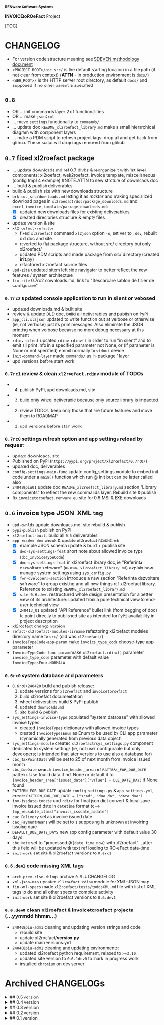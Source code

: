 <small>**RENware Software Systems**</small>

**INVOICEtoROeFact** Project

[TOC]


# CHANGELOG

- For version code structure meaning see [SDEVEN methodology document](http://sdeven.renware.eu)
- `<PROJECT ROOT>/doc_src/` is the default starting location in a file path (if not clear from context) (**ATTN** - in production environment is `docs/`)
- `<WEB_ROOT>/` is the HTTP server root directory, as default `docs/` and supposed if no other parent is specified


<!-- #TODO #NOTE ...
====[ General PLAN ]====

* ---[ general planning board ]---:
    * -#NOTE link Swagger servicii web: `https://mfinante.gov.ro/web/efactura/informatii-tehnice`
    * -#NOTE link specif API incarcare fact: `https://mfinante.gov.ro/static/10/eFactura/upload.html#/EFacturaUpload/handleRequest`

* ---[ FUTURE NEW APP COMMANDS ]---:
    * `config` - set `config_settings.py` variables (make it INTERACTIVELY using `Rich prompt`)
    * `xl2json` - 99% closed
    * `json2xml` - see module WRXML,
    * `json2pdf` - new module. tbd..,
    * `xml2roefact` - see module LDXML
    * chk for other commands from doc `https://invoicetoroefact.renware.eu/commercial_agreement/110-SRE-api_to_roefact_requirements.html#componenta-xl2roefact`
-->



## `0.8` 

* OR ... init commands layer 2 of functionalities
* OR ... make `json2xml`
* ... move `settings` functionality to `commands/`
* ... update doc `README_xl2roefact_library.md` make a small hierarchical diagram with component layers
* ... make a PDM script to refresh project tags: drop all and get back from github. These script will drop tags removed from github





## `0.7` fixed xl2roefact package

* ... update downloads.md ref 0.7 dlvbs & reorganize it with 1st level components: xl2roefact, web2roefact, invoice template, miscellaneous (config tmpl 4 example)
  #NOTE.ATTN to new strcture of downloads doc
* ... build & publish deliverables
* build & publish site with new downloads structure
* `brk-doc_src/downloads.md` letting it as *master* and making specialized download pages in `xl2roedact/doc/package_downloads.md` and `excel_invoice_template/package_downloads.md`:
    * [x] updated new downloads files for existing deliverabkes
    * [x] created directories structure & empty files
* update version & site
* `xl2roefact-refactor`
    * fixed `xl2roefact` command `xl2json` option `-o`, set ver to `.dev`, rebuilt dld doc and site
    * reverted to flat package structure, without src/ directory but only xl2roefact/
    * updated PDM scripts and made package from src/ directory (created __init__.py)
    * refactored xl2roefact source files
* `upd-site` updated sitem left side navigator to better reflect the new features / system architecture
* `fix-site` 0.7rc2 downloads.md, link to "Descarcare sablon de fisier de configurare"

### `0.7rc2` updated console application to run in  silent or vebosed

* updated downloads.md & built site
* review & update DLD doc, build all deliverables and publish on PyPi
* `app_cli.xl2json` updated to write function out at verbose or otherwise (ie, not verbose) just its print messages. Also eliminate the JSON printing when verbose because no more debug necessary at this moment
* `rdinv-silent` updated `rdinv.rdinv()` in order to run "in silent" and to emit all print info in a specified parameter not None, or (if parameter is None or not specified) emmit normally to `stdout` device
* `init-command-layer` made `commands/` as in-package / layer
* upd versions before start work

### `0.7rc1` review & clean `xl2roefact.rdinv` module of TODOs

* 4. publish PyPi, upd downloads.md, site
* 3. build only wheel deliverable because only source library is impacted
* 2. review TODOs, keep only those that are future features and move them to ROADMAP
* 1. upd versions before start work

### `0.7rc0` settings refresh option and app settings reload by request

* update downloads, site
* Published on PyPi (`https://pypi.org/project/xl2roefact/0.7rc0/`)
* updated doc, deliverables
* `config-settings-main-func` update config_settings module to embed init code under a `main()` function which run @ init but can be latter called also
* `240429piu01` update doc `README_xl2roefact_library.md` section "Library components" to reflect the new commands layer. Rebuild site & publish
* fix `invoicetoroefact.renware.eu` site for 0.6 MSI & EXE downloads








## `0.6` invoice type JSON-XML tag

* `upd-dwnlds` update downloads.md. site rebuild & publish
* `pypi-publish` publish on PyPi
* `xl2roefact-build` build all `0.6` deliverables
* `app-readme-doc` check & update xl2roefact `README.md`:
    * [x] example JSON schema update & build + publish site
    * [x] `doc-sys-settings-feat` short note about allowed invoice type (`cbc_InvoiceTypeCode`)
    * [x] `doc-sys-settings-feat` in xl2roefact library doc, ie "Referinta dezvoltare sofrware" (`README_xl2roefact_library.md`) explain how manage system settings using `sys_config.py`
    * [x] `for-dvelopers-section` introduce a new section "Referinta dezvoltare sofrware" to group existing and all new things ref xl2roefact library. Reference to existing `README_xl2roefact_library.md`
    * [x] `site-0.6.dev1` restructured whole design presentation for a better view of its architecture: updated from a pure technical view to end-user technical view
    * [x] `240413_01` updated "API Reference" bullet link (from begging of doc) to point directly to published site as intended for `PyPi` availability in project description
* xl2roefact change version
* `refact-xl2roefact-modules-dirname` refactoring xl2roefact modules directory name to `src/` (old was `xl2roefact/`)
* `InvoiceTypeCode-app-param` make `invoice_type_code` choose-type app parameter
* `InvoiceTypeCode-func-param` make `xl2roefact.rdinv()` parameter `invoice_type_code` parameter with default value `InvoiceTypesEnum.NORMALA`

### `0.6rc0` system database and parameters

* `0.6rc0+240420` build and publish release:
    1. update versions for `xl2roefact` and `invoicetoroefact`
    2. build xl2roefact documentation
    4. wheel deliverables build & PyPi publish
    5. updated `downloads.md`
    6. site build & publish
* `sys_settings-invoice-type` populated "system database" with allowed invoice types
    * created `InvoiceTypes` dictionary with allowed invoice types
    * created `InvoiceTypesEnum` as Enum to be used by CLI app parameter (dynamically generated from previous data object)
* `sys_settings-module` created `xl2roefact/sys_settings.py` component dedicated to system settings (ie, not user configurable but only developers; is intended that later versions to use also a database for)
* `cbc_TaxPointDate` will be set to 25 of next month from invoice issued month
* `cbc_DueDate` search `invoice_header_area` ref `PATTERN_FOR_DUE_DATE` pattern. Use found data if not None or default it to `invoice_header_area["issued_date"]["value"] + DUE_DATE_DAYS` if None found
* `PATTERN_FOR_DUE_DATE` update `config_settings.py` & `app_settings.yml`, create `PATTERN_FOR_DUE_DATE = ["scad", "due da", "date due"]`
* `inv-issdate-todate` upd `rdinv` for final json dict convert & local save invoice issued date in `datetime` format to--> `tmp_reusable_items["invoice_issdate_asdate"]`
* `cac_Delivery` set as invoice issued date
* `cac_PaymentMeans` will be set to `1` supposing is unknown at invoicing issuing date
* `DEFAULT_DUE_DATE_DAYS` new app config parameter with default value 30 days
* `cbc_Note` set to "processed @`{date_time_now}` with xl2roefact". Latter this field will be updated with text ref loading to RO-eFact data-time
* `init-work` set site & xl2roefact versions to `0.6rc1`

### `0.6.dev1` code missing XML tags

* `arch-prev-rlse-chlogs` archive `0.5.4` CHANGELOG
* `xml-json-map` updated `xl2roefact.rdinv` module for XML-JSON map
* `fin-xml-specs` made `xl2roefact/tests/todosXML.md` file with list of XML tags to do and all other specs to complete activity
* `init-work` set site & xl2roefact versions to `0.6.dev1`

### `0.6.dev0` clean xl2roefact & invoicetoroefact projects (...yymmdd hhmm...)

* `240408piu-adm1` cleaning and updating version strings and code
    * rebuild site
    * update xl2roefact/__version.py__
    * update main versions.yml
* `240408piu-adm1`  cleaning and updating environments:
    * updated xl2roefact python requirement, relaxed to `>=3.10`
    * updated site version to `0.6.1dev0` to mark in progress work
    * installed `chromium` on dev server






# Archived CHANGELOGs

<!--* [...v_xxx...](./changelog_history/CHANGELOG-xxx.md) -->

<details markdown="1"><summary markdown="1">
## 0.5 version
</summary>

* [`0.5.4` invoice supplier from owner master data](./changelog_history/CHANGELOG-0.5.4.md)
* [`0.5.3rc1` fix invoice JSON key "cac:Party" naming](./changelog_history/CHANGELOG-0.5.3rc1.md)
* [`0.5.3rc0` invoice supplier from Excel](./changelog_history/CHANGELOG-0.5.3rc0.md)
* [`0.5.2.dev2` release xl2roefact.`0.4.1.dev1` fix sEXE bug from `0.4.1.dev0` version](./changelog_history/CHANGELOG-0.5.2.dev2.md)
* [`0.5.1.dev1` site readability improvements](./changelog_history/CHANGELOG-0.5.1.dev1.md)
</details>




<details markdown="1"><summary markdown="1">
## 0.4 version
</summary>

* [`0.4.1.dev0` xl2roefact include a data directory in package for various data files "built-in" package](./changelog_history/CHANGELOG-0.4.1.dev0.md)
* [`0.4.0.dev2` externalize recommended rules for updating app setting rules](./changelog_history/CHANGELOG-0.4.0.dev2.md)
</details>




<details markdown="1"><summary markdown="1">
## 0.3 version
</summary>

* [`0.3.2b0` single EXE version](./changelog_history/CHANGELOG-0.3.2b0.md)
* [`0.3.1b1` fixed bug JSON->["Invoice"]["cac_InvoiceLine"] list[list]](./changelog_history/CHANGELOG-0.3.1b1.md)
* [`0.3.1b`  promote v0.3.0b0 deliverables: WHEEL, TRA.GZ, MSI to `0.3.1b`](./changelog_history/CHANGELOG-0.3.1b.md)
* [`0.3.0b` xl2roefact invoice taxes summary](./changelog_history/CHANGELOG-0.3.0b.md)
</details>




<details markdown="1"><summary markdown="1">
## 0.2 version
</summary>

* [`0.2.2.dev` project development environment improvements](./changelog_history/CHANGELOG-0.2.2.dev.md)
* [`0.2.1b` invoice grand totals](./changelog_history/CHANGELOG-0.2.1b.md)
* [`0.2.0b` xl2roefact invoice customer info-optional items (bank, email, reg-com, phone)](./changelog_history/CHANGELOG-0.2.0b.md)
</details>




<details markdown="1"><summary markdown="1">
## 0.1 version
</summary>

* [`0.1.22b` xl2roefact application interface improvements](./changelog_history/CHANGELOG-0.1.22b.md)
* [`0.1.21.post3` cleaned system documentation and site](./changelog_history/CHANGELOG-0.1.21.post3.md)
* [`0.1.21.post2` xl2roefact app detailed section with commands & options "--help" like](./changelog_history/CHANGELOG-0.1.21.post2.md)
* [`0.1.21.post1` fixed missing links in site root index page](./changelog_history/CHANGELOG-0.1.21.post1.md)
* [`0.1.21` rollout news in system portal invoicetoroefact.renware.eu](./changelog_history/CHANGELOG-0.1.21.md)
* [`0.1.20.dev` invoice customer address](./changelog_history/CHANGELOG-0.1.20.dev.md)
* [`0.1.19.dev` invoice customer and partial invoice total values calculations](./changelog_history/CHANGELOG-0.1.19.dev.md)
* [`0.1.18.dev` invoice customer CUI partial invoice total values calculations](./changelog_history/CHANGELOG-0.1.18.dev.md)
* [`0.1.17.dev` fixed all application & package running standard ways](./changelog_history/CHANGELOG-0.1.17.dev.md)
* [`0.1.16.dev` improving Excel kv-data search with "IN-LABEL" method](./changelog_history/CHANGELOG-0.1.16.dev.md)
* [`0.1.15` updated solution portal `http://invoicetoroefact.renware.eu/`](./changelog_history/CHANGELOG-0.1.15.md)
* [`0.1.14.dev` invoice issue date](./changelog_history/CHANGELOG-0.1.14.dev.md)
* [`0.1.13.dev` invoice currency](./changelog_history/CHANGELOG-0.1.13.dev.md)
* [`0.1.12.dev` invoice number](./changelog_history/CHANGELOG-0.1.12.dev.md)
* [`0.1.11.dev` packaging improvements for app & xl2roefact package](./changelog_history/CHANGELOG-0.1.11.dev.md)
* [`0.1.10.dev` command interface improved, `msi` package building, invoice template & updated documentation](./changelog_history/CHANGELOG-0.1.10.dev.md)
* [`0.1.9.dev` `xl2roefact.RDINV` running executable and distribution kit](./changelog_history/CHANGELOG-0.1.9.dev.md)
* [`0.1.8.dev` improved application structure and first executable release](./changelog_history/CHANGELOG-0.1.8.dev.md)
* [`0.1.7.dev` `xl2roefact.RDINV` invoice items & metadata + *OPEN ISSUES*](./changelog_history/CHANGELOG-0.1.7.dev.md)
* [`0.1.6.dev` commercial agreement OPTIONS document](changelog_history/CHANGELOG-0.1.6.dev.md)
* [`0.1.5.dev` init component *xl2roefact* for CLI application](./changelog_history/CHANGELOG-0.1.5.dev.md)
* [`0.1.4.dev` Create system backbone structure](./changelog_history/CHANGELOG-0.1.4.dev.md)
* [`0.1.3.dev` Enhancing `payments_validation_board` technical proposal](./changelog_history/CHANGELOG-0.1.3.dev.md)
* [`0.1.2.dev` Enhancing `APItoROefact` technical proposal](./changelog_history/CHANGELOG-0.1.2.dev.md)
* [`0.1.1.dev` Elaborating technical proposal](./changelog_history/CHANGELOG-0.1.1.dev.md)
* [`0.1.0.dev` System raw backbone](./changelog_history/CHANGELOG-0.1.0.dev.md)
</details>


